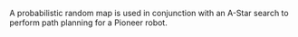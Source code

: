 A probabilistic random map is used in conjunction with an A-Star search to perform path planning for a Pioneer robot.